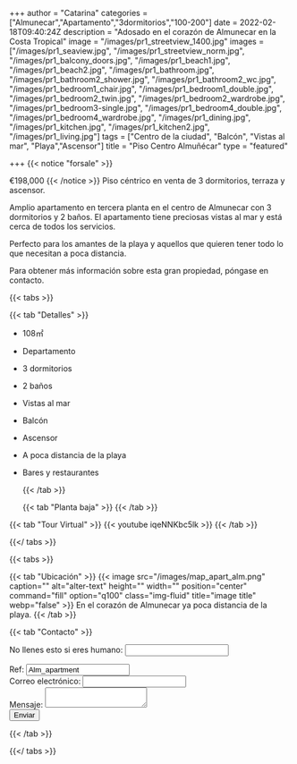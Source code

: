 +++
author = "Catarina"
categories = ["Almunecar","Apartamento","3dormitorios","100-200"]
date = 2022-02-18T09:40:24Z
description = "Adosado en el corazón de Almunecar en la Costa Tropical"
image = "/images/pr1_streetview_1400.jpg"
images = ["/images/pr1_seaview.jpg", "/images/pr1_streetview_norm.jpg", "/images/pr1_balcony_doors.jpg", "/images/pr1_beach1.jpg", "/images/pr1_beach2.jpg", "/images/pr1_bathroom.jpg", "/images/pr1_bathroom2_shower.jpg", "/images/pr1_bathroom2_wc.jpg", "/images/pr1_bedroom1_chair.jpg", "/images/pr1_bedroom1_double.jpg", "/images/pr1_bedroom2_twin.jpg", "/images/pr1_bedroom2_wardrobe.jpg", "/images/pr1_bedroom3-single.jpg", "/images/pr1_bedroom4_double.jpg", "/images/pr1_bedroom4_wardrobe.jpg", "/images/pr1_dining.jpg", "/images/pr1_kitchen.jpg", "/images/pr1_kitchen2.jpg", "/images/pr1_living.jpg"]
tags = ["Centro de la ciudad", "Balcón", "Vistas al mar", "Playa","Ascensor"]
title = "Piso Centro Almuñécar"
type = "featured"

+++
{{< notice "forsale" >}}

€198,000 {{< /notice >}} Piso céntrico en venta de 3 dormitorios, terraza y ascensor.

Amplio apartamento en tercera planta en el centro de Almunecar con 3 dormitorios y 2 baños. El apartamento tiene preciosas vistas al mar y está cerca de todos los servicios.

Perfecto para los amantes de la playa y aquellos que quieren tener todo lo que necesitan a poca distancia.

Para obtener más información sobre esta gran propiedad, póngase en contacto.

{{< tabs >}}

{{< tab "Detalles" >}}

* 108&#x33A1;
* Departamento
* 3 dormitorios
* 2 baños
* Vistas al mar
* Balcón
* Ascensor
* A poca distancia de la playa
* Bares y restaurantes

  {{< /tab >}}

  {{< tab "Planta baja" >}}  {{< /tab >}}

{{< tab "Tour Virtual" >}} {{< youtube iqeNNKbc5lk >}} {{< /tab >}}

{{</ tabs >}}

{{< tabs >}}

{{< tab "Ubicación" >}} {{< image src="/images/map_apart_alm.png" caption="" alt="alter-text" height="" width="" position="center" command="fill" option="q100" class="img-fluid" title="image title" webp="false" >}} En el corazón de Almunecar ya poca distancia de la playa.  {{< /tab >}}

{{< tab "Contacto" >}} <form name="propertyContact" method="POST" netlify-honeypot="bot-field" data-netlify="true">
<div class="form-group">
<p class="d-none"><label>No llenes esto si eres humano: <input name="bot-field" /></label></p>
</div>
<div class="form-group">
<label>Ref: <input name="property-ref" class="form-control" value="Alm_apartment" readonly/></label>
</div>
<div class="form-group">
<label>Correo electrónico: <input type="text" class="form-control" name="email" /></label>
</div>
<div class="form-group">
<label>Mensaje: </label> <textarea name="message" class="form-control"></textarea>
</div>
<button type="submit" class="btn btn-primary">Enviar</button>
</form> {{< /tab >}}

{{</ tabs >}}